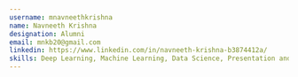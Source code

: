 ```yaml
---
username: mnavneethkrishna
name: Navneeth Krishna
designation: Alumni
email: mnkb20@gmail.com
linkedin: https://www.linkedin.com/in/navneeth-krishna-b3874412a/
skills: Deep Learning, Machine Learning, Data Science, Presentation and Strategy
---
```

